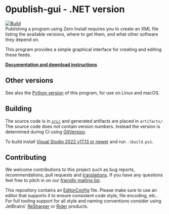 # 0publish-gui - .NET version

[![Build](https://github.com/0install/0publish-gui-dotnet/workflows/Build/badge.svg)](https://github.com/0install/0publish-gui-dotnet/actions?query=workflow%3ABuild)  
Publishing a program using Zero Install requires you to create an XML file listing the available versions, where to get them, and what other software they depend on.
  
This program provides a simple graphical interface for creating and editing these feeds.

**[Documentation and download instructions](https://docs.0install.net/tools/0publish-gui/)**

## Other versions

See also the [Python version](https://github.com/0install/0publish-gui) of this program, for use on Linux and macOS.

## Building

The source code is in [`src/`](src/) and generated artifacts are placed in `artifacts/`.  
The source code does not contain version numbers. Instead the version is determined during CI using [GitVersion](https://gitversion.net/).

To build install [Visual Studio 2022 v17.13 or newer](https://www.visualstudio.com/downloads/) and run `.\build.ps1`.  

## Contributing

We welcome contributions to this project such as bug reports, recommendations, pull requests and [translations](https://www.transifex.com/eicher/0install-win/). If you have any questions feel free to pitch in on our [friendly mailing list](https://0install.net/support.html#lists).

This repository contains an [EditorConfig](http://editorconfig.org/) file. Please make sure to use an editor that supports it to ensure consistent code style, file encoding, etc.. For full tooling support for all style and naming conventions consider using JetBrains' [ReSharper](https://www.jetbrains.com/resharper/) or [Rider](https://www.jetbrains.com/rider/) products.
